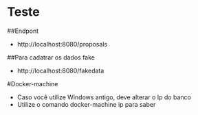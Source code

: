 # Teste

##Endpont
- http://localhost:8080/proposals

##Para cadatrar os dados fake
- http://localhost:8080/fakedata

#Docker-machine
- Caso você utilize Windows antigo, deve alterar o Ip do banco 
- Utilize o comando docker-machine ip  para saber 

    



